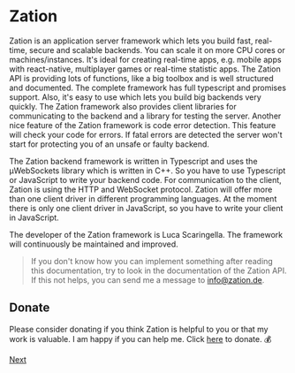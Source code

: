 # Zation

Zation is an application server framework which lets you build fast, real-time, secure and scalable backends. 
You can scale it on more CPU cores or machines/instances. 
It's ideal for creating real-time apps, e.g. mobile apps with react-native, multiplayer games or real-time statistic apps. 
The Zation API is providing lots of functions, like a big toolbox and is well structured and documented. 
The complete framework has full typescript and promises support. 
Also, it's easy to use which lets you build big backends very quickly. 
The Zation framework also provides client libraries for communicating to the backend and a library for testing the server. 
Another nice feature of the Zation framework is code error detection. 
This feature will check your code for errors. 
If fatal errors are detected the server won't start for protecting you of an unsafe or faulty backend.

The Zation backend framework is written in Typescript and uses the µWebSockets library which is written in C++. 
So you have to use Typescript or JavaScript to write your backend code. 
For communication to the client, Zation is using the HTTP and WebSocket protocol. 
Zation will offer more than one client driver in different programming languages. 
At the moment there is only one client driver in JavaScript, so you have to write your client in JavaScript.

The developer of the Zation framework is Luca Scaringella. 
The framework will continuously be maintained and improved.

> If you don't know how you can implement something after reading this documentation, try to look in the documentation of the Zation API. If this not helps, you can send me a message to <a href="mailto:info@zation.de">info@zation.de</a>.

## Donate

Please consider donating if you think Zation is helpful to you or that my work is valuable. 
I am happy if you can help me. 
Click [here](https://www.paypal.com/cgi-bin/webscr?cmd=_s-xclick&hosted_button_id=P3DNYQQGX3THW&source=url) to donate. 💰

<span class="center"><a href="/#/guides/gettingStarted" class="mBtn">Next</a></span>
